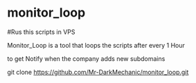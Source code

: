 
# monitor_loop
#Rus this scripts in VPS

 Monitor_Loop is a tool that loops the scripts after every 1 Hour
 
 to get Notify when the company adds new subdomains


git clone https://github.com/Mr-DarkMechanic/monitor_loop.git

